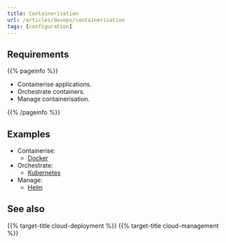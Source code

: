 ```yaml
---
title: Containerisation
url: /articles/devops/containerisation
tags: [configuration]
---
```


## Requirements

{{% pageinfo %}}

* Containerise applications.
* Orchestrate containers.
* Manage containerisation.

{{% /pageinfo %}}

## Examples

* Containerise:
  * [Docker](https://www.docker.com/)
* Orchestrate:
  * [Kubernetes](https://kubernetes.io/)
* Manage:
  * [Helm](https://helm.sh/)

## See also

{{% target-title cloud-deployment %}}
{{% target-title cloud-management %}}
